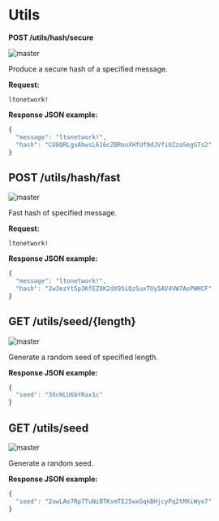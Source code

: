 # Utils

**POST /utils/hash/secure**

![master](https://img.shields.io/badge/MAINNET-available-4bc51d.svg)

Produce a secure hash of a specified message.

**Request:**

```text
ltonetwork!
```

**Response JSON example:**

```javascript
{
  "message": "ltonetwork!",
  "hash": "CU8QRLgxAbwsL616cZBRouXHfUf9dJVfiUZza5egGTs2"
}
```

## POST /utils/hash/fast

![master](https://img.shields.io/badge/MAINNET-available-4bc51d.svg)

Fast hash of specified message.

**Request:**

```text
ltonetwork!
```

**Response JSON example:**

```javascript
{
  "message": "ltonetwork!",
  "hash": "2w3ezYt5p3KfEZ8K2dX9SiQzSuxTUy5AV4VW7AoPWHCF"
}
```

## GET /utils/seed/{length}

![master](https://img.shields.io/badge/MAINNET-available-4bc51d.svg)

Generate a random seed of specified length.

**Response JSON example:**

```javascript
{
  "seed": "3XcHLU6bYRax1c"
}
```

## GET /utils/seed

![master](https://img.shields.io/badge/MAINNET-available-4bc51d.svg)

Generate a random seed.

**Response JSON example:**

```javascript
{
  "seed": "2uwLAe7Rp7TuNiBTKsmTEJ5wxGqkBHjcyPq2tMXiWye7"
}
```

